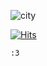 ![city](https://github.com/fr3fou/fr3fou/assets/1344906/3d3f64b0-3e84-41f2-a523-baf0bc8c35ac)


[![Hits](https://hits.sh/github.com/fr3fou.svg?label=%20&color=555555&logo=data%3Aimage%2Fpng%3Bbase64%2CiVBORw0KGgoAAAANSUhEUgAAABgAAAAYCAYAAADgdz34AAAAAXNSR0IArs4c6QAAATdJREFUSEu1Ve2NwyAMNYriKFukm7SbtJu0k1w3uW7SbhHJUURlhJGPS8HocvwNeR%2F48XDwz8u14hPRFwAcEfFg%2BbeJgIi%2BGZyBEdH0r2kTA0bl56j6gYin3Rwsy3L03rN6WXdEvOxCkIHfAYBd7EMwz%2FPUdd2TlXrvr865KRJcEJHJqqs4AzXUcOZqDn8nUOAviSQRsZtpXdfDOI6vqnwA2HSgE%2BOcO%2FV9%2F4hJ8hZQAEiifhHooWrwjaiWuFKMfxCUwGvKP7lOBHlihmG41UDle0lYItA1UAFO58v7aq41AZeYVEGRQ3rI4trcRUppGmB%2BT7ZUmQmIiN2xy1ATW%2FdkN4IIFI4zj3JO0uJAZiSFVwUPAqxRzN4DE3grQeghaVbrPWlxID1kfs1aHTQ99nL0ZgfWWeX73rIoxBnUYMQfAAAAAElFTkSuQmCC)](https://hits.sh/github.com/fr3fou/)

`:3`
